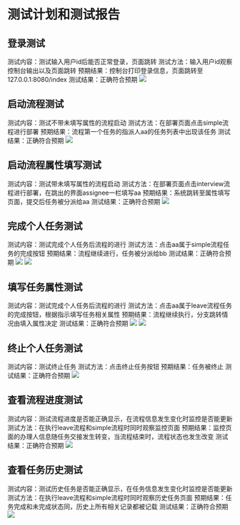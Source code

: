 # 测试计划和测试报告
## 登录测试
测试内容：测试输入用户id后能否正常登录，页面跳转
测试方法：输入用户id观察控制台输出以及页面跳转
预期结果：控制台打印登录信息，页面跳转至127.0.0.1:8080/index
测试结果：正确符合预期
![](./pics/Screenshot%202023-12-03%20at%2016.28.34.png)

## 启动流程测试
测试内容：测试不带未填写属性的流程启动
测试方法：在部署页面点击simple流程进行部署
预期结果：流程第一个任务的指派人aa的任务列表中出现该任务
测试结果：正确符合预期
![](./pics/Screenshot%202023-12-03%20at%2016.30.05.png)

## 启动流程属性填写测试
测试内容：测试带未填写属性的流程启动
测试方法：在部署页面点击interview流程进行部署，在跳出的界面assignee一栏填写aa
预期结果：系统跳转至属性填写页面，提交后任务被分派给aa
测试结果：正确符合预期
![](./pics/Screenshot%202023-12-03%20at%2016.30.13.png)

## 完成个人任务测试

测试内容：测试完成个人任务后流程的进行
测试方法：点击aa属于simple流程任务的完成按钮
预期结果：流程继续进行，任务被分派给bb
测试结果：正确符合预期
![](./pics/Screenshot%202023-12-03%20at%2016.31.31.png)
![](./pics/Screenshot%202023-12-03%20at%2016.32.19.png)

## 填写任务属性测试

测试内容：测试完成个人任务后流程的进行
测试方法：点击aa属于leave流程任务的完成按钮，根据指示填写任务相关属性
预期结果：流程继续执行，分支跳转情况由填入属性决定
测试结果：正确符合预期
![](./pics/Screenshot%202023-12-03%20at%2016.30.37.png)
![](./pics/Screenshot%202023-12-03%20at%2016.31.51.png)

## 终止个人任务测试

测试内容：测试终止任务
测试方法：点击终止任务按钮
预期结果：任务被终止
测试结果：正确符合预期
![](./pics/Screenshot%202023-12-03%20at%2016.31.31.png)

## 查看流程进度测试

测试内容：测试流程进度是否能正确显示，在流程信息发生变化时监控是否能更新
测试方法：在执行leave流程和simple流程时同时观察监控页面
预期结果：监控页面的办理人信息随任务交接发生转变，当流程结束时，流程状态也发生改变
测试结果：正确符合预期
![](./pics/Screenshot%202023-12-03%20at%2016.32.28.png)


## 查看任务历史测试

测试内容：测试历史任务是否能正确显示，在任务信息发生变化时监控是否能更新
测试方法：在执行leave流程和simple流程时同时观察历史任务页面
预期结果：任务完成和未完成状态同，历史上所有相关记录都被记载
测试结果：正确符合预期
![](./pics/Screenshot%202023-12-03%20at%2016.32.36.png)